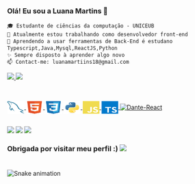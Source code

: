 ### Olá! Eu sou a Luana Martins 👋

    🎓 Estudante de ciências da computação - UNICEUB
    🤖 Atualmente estou trabalhando como desenvolvedor front-end
    🌱 Aprendendo a usar ferramentas de Back-End é estudano Typescript,Java,Mysql,ReactJS,Python
    ✨ Sempre disposto à aprender algo novo 
    📫 Contact-me: luanamartiins18@gmail.com
    
    
    
<div>
  <a href="https://github.com/luanamartiins18">
  <img height="180em" src="https://github-readme-stats.vercel.app/api?username=luanamartiins18&show_icons=true&theme=tokyonight&include_all_commits=true&count_private=true"/>
  <img height="180em" src="https://github-readme-stats.vercel.app/api/top-langs/?username=luanamartiins18&layout=compact&langs_count=7&theme=tokyonight"/>
    </div>

##

<div style="display: inline_block"><br>
  <img align="center" alt="Luana-mysql" height="30" width="40" src="https://raw.githubusercontent.com/devicons/devicon/master/icons/mysql/mysql-original.svg">
  <img align="center" alt="Luana-HTML" height="30" width="40" src="https://raw.githubusercontent.com/devicons/devicon/master/icons/html5/html5-original.svg">
  <img align="center" alt="Luana-CSS" height="30" width="40" src="https://raw.githubusercontent.com/devicons/devicon/master/icons/css3/css3-original.svg">
  <img align="center" alt="Luana-Python" height="30" width="40" src="https://raw.githubusercontent.com/devicons/devicon/master/icons/python/python-original.svg">
  <img align="center" alt="Luana-JavaScript" height="30" width="40" src="https://raw.githubusercontent.com/devicons/devicon/master/icons/javascript/javascript-plain.svg">
  <img align="center" alt="Luana-Ts" height="30" width="40" src="https://raw.githubusercontent.com/devicons/devicon/master/icons/typescript/typescript-plain.svg">
   <img align="center" alt="Dante-React" height="30" width="40" src="https://cdn.jsdelivr.net/gh/devicons/devicon/icons/react/react-original.svg">
</div> 
  
  ##

 <div 
  <a href="https://www.instagram.com/luana.martiins18/" target="_blank"><img src="https://img.shields.io/badge/-Instagram-%23E4405F?style=for-the-badge&logo=instagram&logoColor=white" target="_blank"></a>
  <a href = "mailto:luanamartiins18@gmail.com"><img src="https://img.shields.io/badge/-Gmail-%23333?style=for-the-badge&logo=gmail&logoColor=white" target="_blank"></a>
  <a href="https://www.linkedin.com/in/luana-martins-664699191/" target="_blank"><img src="https://img.shields.io/badge/-LinkedIn-%230077B5?style=for-the-badge&logo=linkedin&logoColor=white" target="_blank"></a> 
 </div> 
  
<h3>Obrigada por visitar meu perfil :) <img height="45" src="https://emoji.gg/assets/emoji/5206-pug-dance.gif"</h3>
  
#
  

 ![Snake animation](https://github.com/luanamartiins18/luanamartiins18/blob/output/github-contribution-grid-snake.svg)
